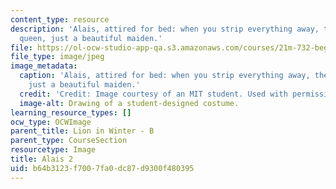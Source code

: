 ```yaml
---
content_type: resource
description: 'Alais, attired for bed: when you strip everything away, there is no
  queen, just a beautiful maiden.'
file: https://ol-ocw-studio-app-qa.s3.amazonaws.com/courses/21m-732-beginning-costume-design-and-construction-fall-2008/b64b3123f7007fa0dc87d9300f480395_alais2.jpg
file_type: image/jpeg
image_metadata:
  caption: 'Alais, attired for bed: when you strip everything away, there is no queen,
    just a beautiful maiden.'
  credit: 'Credit: Image courtesy of an MIT student. Used with permission.'
  image-alt: Drawing of a student-designed costume.
learning_resource_types: []
ocw_type: OCWImage
parent_title: Lion in Winter - B
parent_type: CourseSection
resourcetype: Image
title: Alais 2
uid: b64b3123-f700-7fa0-dc87-d9300f480395
---
```

